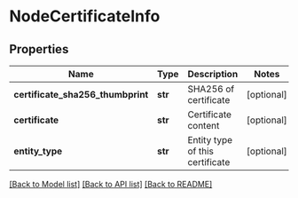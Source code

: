 # NodeCertificateInfo

## Properties
Name | Type | Description | Notes
------------ | ------------- | ------------- | -------------
**certificate_sha256_thumbprint** | **str** | SHA256 of certificate | [optional] 
**certificate** | **str** | Certificate content | [optional] 
**entity_type** | **str** | Entity type of this certificate | [optional] 

[[Back to Model list]](../README.md#documentation-for-models) [[Back to API list]](../README.md#documentation-for-api-endpoints) [[Back to README]](../README.md)

